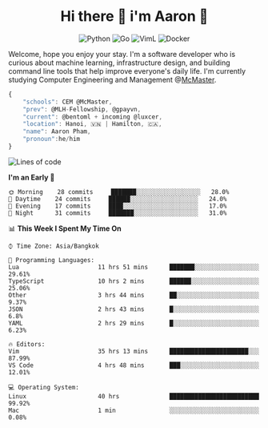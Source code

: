 <h1 align="center">Hi there 👋 i'm Aaron 🐍</h1>

<p align="center">
    <img alt="Python" src="https://img.shields.io/badge/-Python-blue?style=flat-square&logo=python&logoColor=white" />
    <img alt="Go" src="https://img.shields.io/badge/-Golang-46a2f1?style=flat-square&logo=go&logoColor=white" />
    <img alt="VimL" src="https://img.shields.io/badge/-VimL-66d124?style=flat-square&logo=vim&logoColor=white" />
    <img alt="Docker" src="https://img.shields.io/badge/-Docker-1bd7de?style=flat-square&logo=docker&logoColor=white" />
</p>

Welcome, hope you enjoy your stay. I'm a software developer who is curious about machine learning, infrastructure design, and building command line tools that help improve everyone's daily life. I'm currently studying Computer Engineering and Management @[McMaster](https://www.mcmaster.ca/).

```javascript
{
    "schools": CEM @McMaster,
    "prev": @MLH-Fellowship, @gpayvn,
    "current": @bentoml + incoming @luxcer,
    "location": Hanoi, 🇻🇳 | Hamilton, 🇨🇦,
    "name": Aaron Pham,
    "pronoun":he/him
}
```


<!--START_SECTION:waka-->
![Lines of code](https://img.shields.io/badge/From%20Hello%20World%20I%27ve%20Written-358641%20lines%20of%20code-blue)

**I'm an Early 🐤** 

```text
🌞 Morning    28 commits     ███████░░░░░░░░░░░░░░░░░░   28.0% 
🌆 Daytime    24 commits     ██████░░░░░░░░░░░░░░░░░░░   24.0% 
🌃 Evening    17 commits     ████░░░░░░░░░░░░░░░░░░░░░   17.0% 
🌙 Night      31 commits     ███████░░░░░░░░░░░░░░░░░░   31.0%

```


📊 **This Week I Spent My Time On** 

```text
⌚︎ Time Zone: Asia/Bangkok

💬 Programming Languages: 
Lua                      11 hrs 51 mins      ███████░░░░░░░░░░░░░░░░░░   29.61% 
TypeScript               10 hrs 2 mins       ██████░░░░░░░░░░░░░░░░░░░   25.06% 
Other                    3 hrs 44 mins       ██░░░░░░░░░░░░░░░░░░░░░░░   9.37% 
JSON                     2 hrs 43 mins       █░░░░░░░░░░░░░░░░░░░░░░░░   6.8% 
YAML                     2 hrs 29 mins       █░░░░░░░░░░░░░░░░░░░░░░░░   6.23%

🔥 Editors: 
Vim                      35 hrs 13 mins      ██████████████████████░░░   87.99% 
VS Code                  4 hrs 48 mins       ███░░░░░░░░░░░░░░░░░░░░░░   12.01%

💻 Operating System: 
Linux                    40 hrs              █████████████████████████   99.92% 
Mac                      1 min               ░░░░░░░░░░░░░░░░░░░░░░░░░   0.08%

```


<!--END_SECTION:waka-->

<!--
**aarnphm/aarnphm** is a ✨ _special_ ✨ repository because its `README.md` (this file) appears on your GitHub profile.

Here are some ideas to get you started:

- 🔭 I’m currently working on ...
- 🌱 I’m currently learning ...
- 👯 I’m looking to collaborate on ...
- 🤔 I’m looking for help with ...
- 💬 Ask me about ...
- 📫 How to reach me: ...
- 😄 Pronouns: ...
- ⚡ Fun fact: ...
-->
